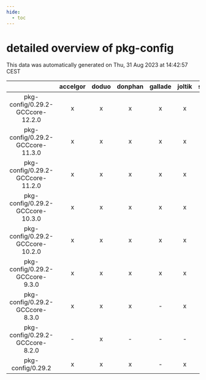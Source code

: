 ```yaml
---
hide:
  - toc
---
```


detailed overview of pkg-config
===============================


This data was automatically generated on Thu, 31 Aug 2023 at 14:42:57 CEST  

| |accelgor|doduo|donphan|gallade|joltik|skitty|swalot|victini|
| :---: | :---: | :---: | :---: | :---: | :---: | :---: | :---: | :---: |
|pkg-config/0.29.2-GCCcore-12.2.0|x|x|x|x|x|x|x|x|
|pkg-config/0.29.2-GCCcore-11.3.0|x|x|x|x|x|x|x|x|
|pkg-config/0.29.2-GCCcore-11.2.0|x|x|x|x|x|x|x|x|
|pkg-config/0.29.2-GCCcore-10.3.0|x|x|x|x|x|x|x|x|
|pkg-config/0.29.2-GCCcore-10.2.0|x|x|x|x|x|x|x|x|
|pkg-config/0.29.2-GCCcore-9.3.0|x|x|x|x|x|x|x|x|
|pkg-config/0.29.2-GCCcore-8.3.0|x|x|x|-|x|x|x|x|
|pkg-config/0.29.2-GCCcore-8.2.0|-|x|-|-|-|-|x|-|
|pkg-config/0.29.2|x|x|x|-|x|x|x|x|
